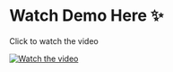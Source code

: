 # Watch Demo Here ✨
Click to watch the video

[![Watch the video](https://i.vimeocdn.com/video/1950067409-ad88f67d9e974336f57eb148a9dad5fa966c98c0461387f130e63d17b88bfc2d-d?mw=1100&mh=620&q=70)](https://vimeo.com/1029679616)
